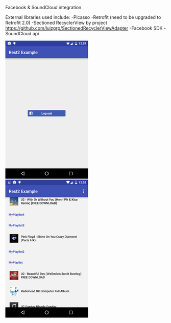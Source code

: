 Facebook & SoundCloud integration

External libraries used include:
-Picasso
-Retrofit (need to be upgraded to Retrofit 2.0)
-Sectioned RecyclerView by project https://github.com/luizgrp/SectionedRecyclerViewAdapter
-Facebook SDK
-SoundCloud api

![alt text](screenshots/facebooklogin.png "facebook")  ![alt text](screenshots/Rest2Example.png "facebook")

